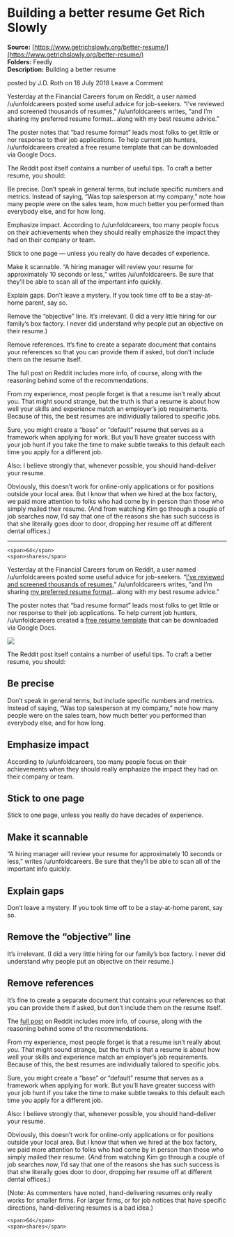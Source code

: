 # Building a better resume Get Rich Slowly

**Source:** [https://www.getrichslowly.org/better-resume/](https://www.getrichslowly.org/better-resume/)  
**Folders:** Feedly  
**Description:** Building a better resume

 posted by J.D. Roth on 18 July 2018  Leave a Comment 

Yesterday at the Financial Careers forum on Reddit, a user named /u/unfoldcareers posted some useful advice for job-seekers. “I’ve reviewed and screened thousands of resumes,” /u/unfoldcareers writes, “and I’m sharing my preferred resume format…along with my best resume advice.”

The poster notes that “bad resume format” leads most folks to get little or nor response to their job applications. To help current job hunters, /u/unfoldcareers created a free resume template that can be downloaded via Google Docs.

The Reddit post itself contains a number of useful tips. To craft a better resume, you should:

Be precise. Don’t speak in general terms, but include specific numbers and metrics. Instead of saying, “Was top salesperson at my company,” note how many people were on the sales team, how much better you performed than everybody else, and for how long.

Emphasize impact. According to /u/unfoldcareers, too many people focus on their achievements when they should really emphasize the impact they had on their company or team.

Stick to one page — unless you really do have decades of experience.

Make it scannable. “A hiring manager will review your resume for approximately 10 seconds or less,” writes /u/unfoldcareers. Be sure that they’ll be able to scan all of the important info quickly.

Explain gaps. Don’t leave a mystery. If you took time off to be a stay-at-home parent, say so.

Remove the “objective” line. It’s irrelevant. (I did a very little hiring for our family’s box factory. I never did understand why people put an objective on their resume.)

Remove references. It’s fine to create a separate document that contains your references so that you can provide them if asked, but don’t include them on the resume itself.

The full post on Reddit includes more info, of course, along with the reasoning behind some of the recommendations.

From my experience, most people forget is that a resume isn’t really about you. That might sound strange, but the truth is that a resume is about how well your skills and experience match an employer’s job requirements. Because of this, the best resumes are individually tailored to specific jobs.

Sure, you might create a “base” or “default” resume that serves as a framework when applying for work. But you’ll have greater success with your job hunt if you take the time to make subtle tweaks to this default each time you apply for a different job.

Also: I believe strongly that, whenever possible, you should hand-deliver your resume.

Obviously, this doesn’t work for online-only applications or for positions outside your local area. But I know that when we hired at the box factory, we paid more attention to folks who had come by in person than those who simply mailed their resume. (And from watching Kim go through a couple of job searches now, I’d say that one of the reasons she has such success is that she literally goes door to door, dropping her resume off at different dental offices.)





---

<div><div>
	
<div>
	
	<span>64</span>
	<span>shares</span>
</div>
</div>
<p>Yesterday at the Financial Careers forum on Reddit, a user named /u/unfoldcareers posted some useful advice for job-seekers. “<a href="https://www.reddit.com/r/FinancialCareers/comments/8zrmc2/ive_reviewed_and_screened_thousands_of_resumes/">I’ve reviewed and screened thousands of resumes</a>,” /u/unfoldcareers writes, “and I’m sharing <a href="https://docs.google.com/document/d/1e6wHWkQ9yhEkdtQTDlzEV7eq7IkVHGQNdhOzLdCM_Sg/edit">my preferred resume format</a>…along with my best resume advice.”</p>
<p>The poster notes that “bad resume format” leads most folks to get little or nor response to their job applications. To help current job hunters, /u/unfoldcareers created a <a href="https://docs.google.com/document/d/1e6wHWkQ9yhEkdtQTDlzEV7eq7IkVHGQNdhOzLdCM_Sg/edit">free resume template</a> that can be downloaded via Google Docs.</p>
<p><a href="https://docs.google.com/document/d/1e6wHWkQ9yhEkdtQTDlzEV7eq7IkVHGQNdhOzLdCM_Sg/edit"><picture><source><img src="https://www.getrichslowly.org/wp-content/uploads/43493209601_12628ba108.jpg"> </source></picture></a></p>
<p>The Reddit post itself contains a number of useful tips. To craft a better resume, you should:</p>
<h2>Be precise</h2>
<p>Don’t speak in general terms, but include specific numbers and metrics. Instead of saying, “Was top salesperson at my company,” note how many people were on the sales team, how much better you performed than everybody else, and for how long.</p>
<h2>Emphasize impact</h2>
<p>According to /u/unfoldcareers, too many people focus on their achievements when they should really emphasize the impact they had on their company or team.</p>
<h2>Stick to one page</h2>
<p>Stick to one page, unless you really do have decades of experience.</p>
<h2>Make it scannable</h2>
<p>“A hiring manager will review your resume for approximately 10 seconds or less,” writes /u/unfoldcareers. Be sure that they’ll be able to scan all of the important info quickly.</p>
<h2>Explain gaps</h2>
<p>Don’t leave a mystery. If you took time off to be a stay-at-home parent, say so.</p>
<h2>Remove the “objective” line</h2>
<p>It’s irrelevant. (I did a very little hiring for our family’s box factory. I never did understand why people put an objective on their resume.)</p>
<h2>Remove references</h2>
<p>It’s fine to create a separate document that contains your references so that you can provide them if asked, but don’t include them on the resume itself.</p>
<p>The <a href="https://www.reddit.com/r/FinancialCareers/comments/8zrmc2/ive_reviewed_and_screened_thousands_of_resumes/">full post</a> on Reddit includes more info, of course, along with the reasoning behind some of the recommendations.</p>
<p>From my experience, most people forget is that a resume isn’t really about <em>you</em>. That might sound strange, but the truth is that a resume is about how well your skills and experience match an employer’s job requirements. Because of this, the best resumes are individually tailored to specific jobs.</p>
<p>Sure, you might create a “base” or “default” resume that serves as a framework when applying for work. But you’ll have greater success with your job hunt if you take the time to make subtle tweaks to this default each time you apply for a different job.</p>
<p>Also: I believe strongly that, whenever possible, you should hand-deliver your resume.</p>
<p>Obviously, this doesn’t work for online-only applications or for positions outside your local area. But I know that when we hired at the box factory, we paid more attention to folks who had come by in person than those who simply mailed their resume. (And from watching Kim go through a couple of job searches now, I’d say that one of the reasons she has such success is that she literally goes door to door, dropping her resume off at different dental offices.)</p>
<p>(Note: As commenters have noted, hand-delivering resumes only really works for smaller firms. For larger firms, or for job notices that have specific directions, hand-delivering resumes is a bad idea.)</p>
<div>
	
<div>
	
	<span>64</span>
	<span>shares</span>
</div>
</div>
</div>
